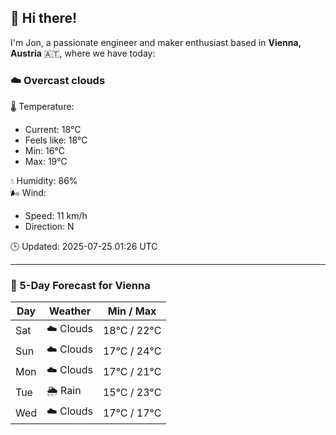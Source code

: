 ## 👋 Hi there!

I'm Jon, a passionate engineer and maker enthusiast based in **Vienna, Austria** 🇦🇹, where we have today:

### ☁️ Overcast clouds 

🌡️ Temperature: 
* Current: 18°C
* Feels like: 18°C
* Min: 16°C 
* Max: 19°C  

💧 Humidity: 86%  
🌬️ Wind: 
* Speed: 11 km/h 
* Direction: N  

🕒 Updated: 2025-07-25 01:26 UTC

---

### 📅 5-Day Forecast for Vienna

| Day | Weather | Min / Max |
|-----|---------|------------|
| Sat | ☁️ Clouds | 18°C / 22°C |
| Sun | ☁️ Clouds | 17°C / 24°C |
| Mon | ☁️ Clouds | 17°C / 21°C |
| Tue | 🌦️ Rain | 15°C / 23°C |
| Wed | ☁️ Clouds | 17°C / 17°C |
